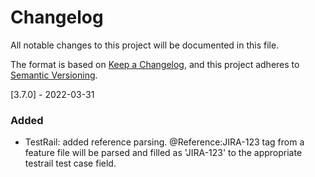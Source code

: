 # Changelog
All notable changes to this project will be documented in this file.

The format is based on [Keep a Changelog](https://keepachangelog.com/en/1.0.0/),
and this project adheres to [Semantic Versioning](https://semver.org/spec/v2.0.0.html).

[3.7.0] - 2022-03-31

### Added
- TestRail: added reference parsing. @Reference:JIRA-123 tag from a feature file will be parsed and filled as 'JIRA-123' to the appropriate testrail test case field.